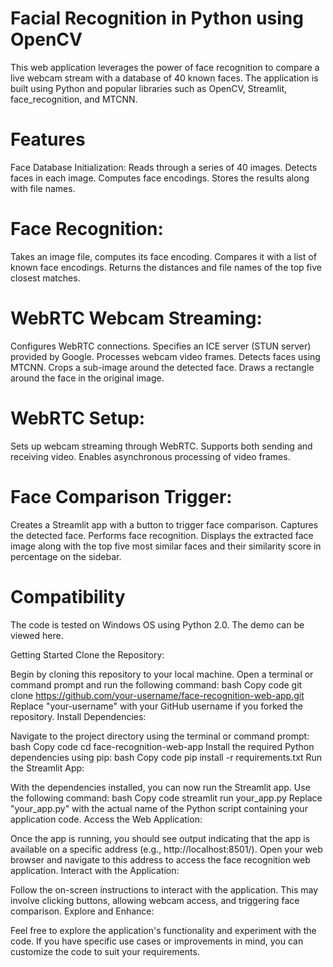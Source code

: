 # Facial Recognition in Python using OpenCV
This web application leverages the power of face recognition to compare a live webcam stream with a database of 40 known faces. The application is built using Python and popular libraries such as OpenCV, Streamlit, face_recognition, and MTCNN.

# Features
Face Database Initialization:
Reads through a series of 40 images.
Detects faces in each image.
Computes face encodings.
Stores the results along with file names.

# Face Recognition:
Takes an image file, computes its face encoding.
Compares it with a list of known face encodings.
Returns the distances and file names of the top five closest matches.

# WebRTC Webcam Streaming:
Configures WebRTC connections.
Specifies an ICE server (STUN server) provided by Google.
Processes webcam video frames.
Detects faces using MTCNN.
Crops a sub-image around the detected face.
Draws a rectangle around the face in the original image.

# WebRTC Setup:
Sets up webcam streaming through WebRTC.
Supports both sending and receiving video.
Enables asynchronous processing of video frames.

# Face Comparison Trigger:
Creates a Streamlit app with a button to trigger face comparison.
Captures the detected face.
Performs face recognition.
Displays the extracted face image along with the top five most similar faces and their similarity score in percentage on the sidebar.

# Compatibility
The code is tested on Windows OS using Python 2.0. The demo can be viewed here.
  
Getting Started
Clone the Repository:

Begin by cloning this repository to your local machine. Open a terminal or command prompt and run the following command:
bash
Copy code
git clone https://github.com/your-username/face-recognition-web-app.git
Replace "your-username" with your GitHub username if you forked the repository.
Install Dependencies:

Navigate to the project directory using the terminal or command prompt:
bash
Copy code
cd face-recognition-web-app
Install the required Python dependencies using pip:
bash
Copy code
pip install -r requirements.txt
Run the Streamlit App:

With the dependencies installed, you can now run the Streamlit app. Use the following command:
bash
Copy code
streamlit run your_app.py
Replace "your_app.py" with the actual name of the Python script containing your application code.
Access the Web Application:

Once the app is running, you should see output indicating that the app is available on a specific address (e.g., http://localhost:8501/). Open your web browser and navigate to this address to access the face recognition web application.
Interact with the Application:

Follow the on-screen instructions to interact with the application. This may involve clicking buttons, allowing webcam access, and triggering face comparison.
Explore and Enhance:

Feel free to explore the application's functionality and experiment with the code. If you have specific use cases or improvements in mind, you can customize the code to suit your requirements.
